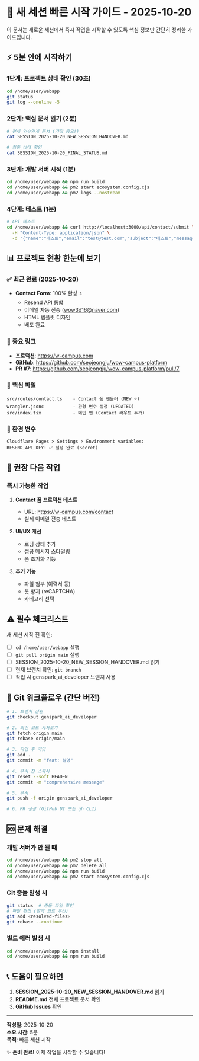 # 🚀 새 세션 빠른 시작 가이드 - 2025-10-20

이 문서는 새로운 세션에서 즉시 작업을 시작할 수 있도록 핵심 정보만 간단히 정리한 가이드입니다.

## ⚡ 5분 안에 시작하기

### 1단계: 프로젝트 상태 확인 (30초)
```bash
cd /home/user/webapp
git status
git log --oneline -5
```

### 2단계: 핵심 문서 읽기 (2분)
```bash
# 전체 인수인계 문서 (가장 중요!)
cat SESSION_2025-10-20_NEW_SESSION_HANDOVER.md

# 최종 상태 확인
cat SESSION_2025-10-20_FINAL_STATUS.md
```

### 3단계: 개발 서버 시작 (1분)
```bash
cd /home/user/webapp && npm run build
cd /home/user/webapp && pm2 start ecosystem.config.cjs
cd /home/user/webapp && pm2 logs --nostream
```

### 4단계: 테스트 (1분)
```bash
# API 테스트
cd /home/user/webapp && curl http://localhost:3000/api/contact/submit \
  -H "Content-Type: application/json" \
  -d '{"name":"테스트","email":"test@test.com","subject":"테스트","message":"테스트"}'
```

## 📊 프로젝트 현황 한눈에 보기

### ✅ 최근 완료 (2025-10-20)
- **Contact Form**: 100% 완성 ⭐
  - Resend API 통합
  - 이메일 자동 전송 (wow3d16@naver.com)
  - HTML 템플릿 디자인
  - 배포 완료

### 🔗 중요 링크
- **프로덕션**: https://w-campus.com
- **GitHub**: https://github.com/seojeongju/wow-campus-platform
- **PR #7**: https://github.com/seojeongju/wow-campus-platform/pull/7

### 📂 핵심 파일
```
src/routes/contact.ts    - Contact 폼 핸들러 (NEW ⭐)
wrangler.jsonc           - 환경 변수 설정 (UPDATED)
src/index.tsx            - 메인 앱 (Contact 라우트 추가)
```

### 🔑 환경 변수
```
Cloudflare Pages > Settings > Environment variables:
RESEND_API_KEY: ✅ 설정 완료 (Secret)
```

## 🎯 권장 다음 작업

### 즉시 가능한 작업
1. **Contact 폼 프로덕션 테스트**
   - URL: https://w-campus.com/contact
   - 실제 이메일 전송 테스트
   
2. **UI/UX 개선**
   - 로딩 상태 추가
   - 성공 메시지 스타일링
   - 폼 초기화 기능

3. **추가 기능**
   - 파일 첨부 (이력서 등)
   - 봇 방지 (reCAPTCHA)
   - 카테고리 선택

## ⚠️ 필수 체크리스트

새 세션 시작 전 확인:
- [ ] `cd /home/user/webapp` 실행
- [ ] `git pull origin main` 실행
- [ ] SESSION_2025-10-20_NEW_SESSION_HANDOVER.md 읽기
- [ ] 현재 브랜치 확인: `git branch`
- [ ] 작업 시 genspark_ai_developer 브랜치 사용

## 🔄 Git 워크플로우 (간단 버전)

```bash
# 1. 브랜치 전환
git checkout genspark_ai_developer

# 2. 최신 코드 가져오기
git fetch origin main
git rebase origin/main

# 3. 작업 후 커밋
git add .
git commit -m "feat: 설명"

# 4. 푸시 전 스쿼시
git reset --soft HEAD~N
git commit -m "comprehensive message"

# 5. 푸시
git push -f origin genspark_ai_developer

# 6. PR 생성 (GitHub UI 또는 gh CLI)
```

## 🆘 문제 해결

### 개발 서버가 안 될 때
```bash
cd /home/user/webapp && pm2 stop all
cd /home/user/webapp && pm2 delete all
cd /home/user/webapp && npm run build
cd /home/user/webapp && pm2 start ecosystem.config.cjs
```

### Git 충돌 발생 시
```bash
git status  # 충돌 파일 확인
# 파일 편집 (원격 코드 우선)
git add <resolved-files>
git rebase --continue
```

### 빌드 에러 발생 시
```bash
cd /home/user/webapp && npm install
cd /home/user/webapp && npm run build
```

## 📞 도움이 필요하면

1. **SESSION_2025-10-20_NEW_SESSION_HANDOVER.md** 읽기
2. **README.md** 전체 프로젝트 문서 확인
3. **GitHub Issues** 확인

---

**작성일**: 2025-10-20  
**소요 시간**: 5분  
**목적**: 빠른 세션 시작

✨ **준비 완료!** 이제 작업을 시작할 수 있습니다!
